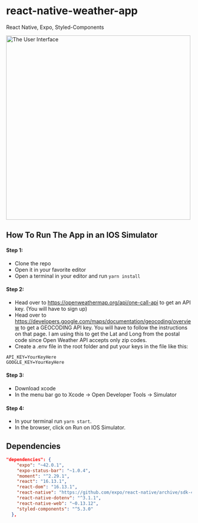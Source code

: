 # react-native-weather-app

React Native, Expo, Styled-Components



<img src="https://user-images.githubusercontent.com/66086002/127359185-90067028-c3c0-4ccc-8ddb-5bca37c6ec6e.png" alt="The User Interface" width="500"/>

## How To Run The App in an IOS Simulator

#### Step 1: 
- Clone the repo
- Open it in your favorite editor
- Open a terminal in your editor and run `yarn install`

#### Step 2: 
- Head over to https://openweathermap.org/api/one-call-api to get an API key. (You will have to sign up)
- Head over to https://developers.google.com/maps/documentation/geocoding/overview to get a GEOCODING API key. You will have to follow the instructions on that page. I am using this to get the Lat and Long from the postal code since Open Weather API accepts only zip codes.
- Create a .env file in the root folder and put your keys in the file like this: 

```
API_KEY=YourKeyHere
GOOGLE_KEY=YourKeyHere
```

#### Step 3:

- Download xcode 
- In the menu bar go to Xcode -> Open Developer Tools -> Simulator

#### Step 4: 

- In your terminal run `yarn start`. 
- In the browser, click on Run on IOS Simulator.

## Dependencies 

```json
"dependencies": {
    "expo": "~42.0.1",
    "expo-status-bar": "~1.0.4",
    "moment": "^2.29.1",
    "react": "16.13.1",
    "react-dom": "16.13.1",
    "react-native": "https://github.com/expo/react-native/archive/sdk-42.0.0.tar.gz",
    "react-native-dotenv": "^3.1.1",
    "react-native-web": "~0.13.12",
    "styled-components": "^5.3.0"
  },
  
  ```
